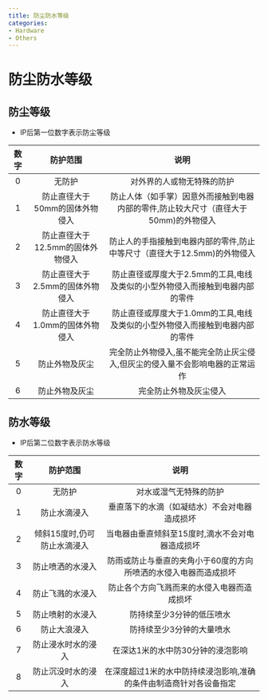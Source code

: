```yaml
---
title: 防尘防水等级
categories:
- Hardware
- Others
---
```

# 防尘防水等级

## 防尘等级

- IP后第一位数字表示防尘等级

数字|	防护范围|	说明
:-:|:-:|:-:
0	|无防护	|对外界的人或物无特殊的防护
1|	防止直径大于50mm的固体外物侵入|	防止人体（如手掌）因意外而接触到电器内部的零件,防止较大尺寸（直径大于50mm)的外物侵入
2|	防止直径大于12.5mm的固体外物侵入|	防止人的手指接触到电器内部的零件,防止中等尺寸（直径大于12.5mm)的外物侵入
3|	防止直径大于2.5mm的固体外物侵入|	防止直径或厚度大于2.5mm的工具,电线及类似的小型外物侵入而接触到电器内部的零件
4|	防止直径大于1.0mm的固体外物侵入|	防止直径或厚度大于1.0mm的工具,电线及类似的小型外物侵入而接触到电器内部的零件
5|	防止外物及灰尘|	完全防止外物侵入,虽不能完全防止灰尘侵入,但灰尘的侵入量不会影响电器的正常运作
6|	防止外物及灰尘|	完全防止外物及灰尘侵入

## 防水等级

- IP后第二位数字表示防水等级

数字|	防护范围|	说明
:-:|:-:|:-:
0	|无防护	|对水或湿气无特殊的防护
1|	防止水滴浸入|	垂直落下的水滴（如凝结水）不会对电器造成损坏
2	|倾斜15度时,仍可防止水滴浸入|	当电器由垂直倾斜至15度时,滴水不会对电器造成损坏
3|	防止喷洒的水浸入|	防雨或防止与垂直的夹角小于60度的方向所喷洒的水侵入电器而造成损坏
4|	防止飞溅的水浸入|	防止各个方向飞溅而来的水侵入电器而造成损坏
5	|防止喷射的水浸入|	防持续至少3分钟的低压喷水
6|	防止大浪浸入|	防持续至少3分钟的大量喷水
7	|防止浸水时水的浸入|	在深达1米的水中防30分钟的浸泡影响
8|	防止沉没时水的浸入|	在深度超过1米的水中防持续浸泡影响,准确的条件由制造商针对各设备指定
